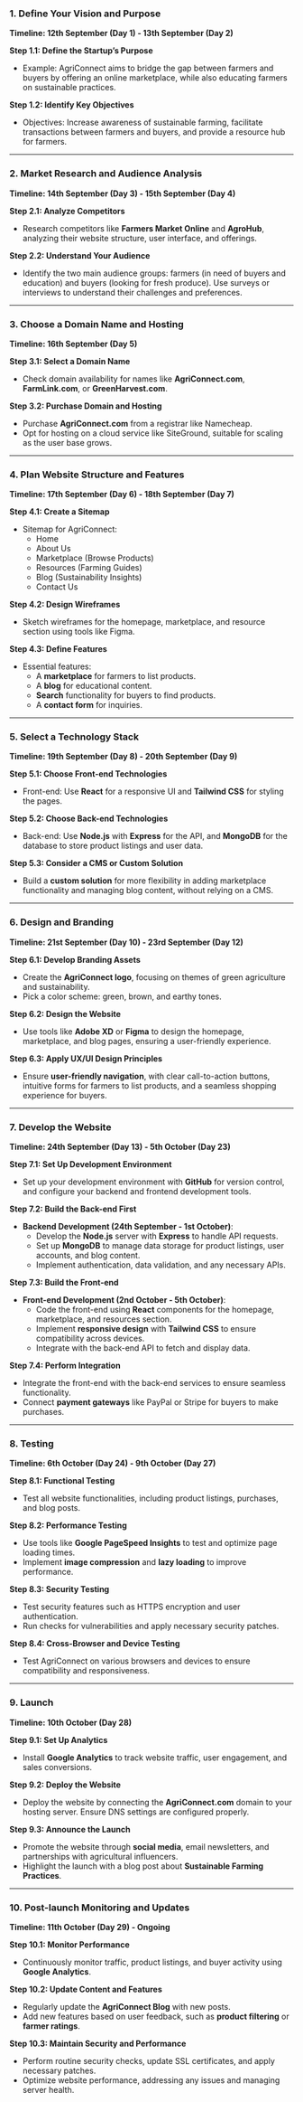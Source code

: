 ### **1. Define Your Vision and Purpose**

**Timeline: 12th September (Day 1) - 13th September (Day 2)**

**Step 1.1: Define the Startup’s Purpose**

- Example: AgriConnect aims to bridge the gap between farmers and buyers by offering an online marketplace, while also educating farmers on sustainable practices.

**Step 1.2: Identify Key Objectives**

- Objectives: Increase awareness of sustainable farming, facilitate transactions between farmers and buyers, and provide a resource hub for farmers.

---

### **2. Market Research and Audience Analysis**

**Timeline: 14th September (Day 3) - 15th September (Day 4)**

**Step 2.1: Analyze Competitors**

- Research competitors like **Farmers Market Online** and **AgroHub**, analyzing their website structure, user interface, and offerings.

**Step 2.2: Understand Your Audience**

- Identify the two main audience groups: farmers (in need of buyers and education) and buyers (looking for fresh produce). Use surveys or interviews to understand their challenges and preferences.

---

### **3. Choose a Domain Name and Hosting**

**Timeline: 16th September (Day 5)**

**Step 3.1: Select a Domain Name**

- Check domain availability for names like **AgriConnect.com**, **FarmLink.com**, or **GreenHarvest.com**.

**Step 3.2: Purchase Domain and Hosting**

- Purchase **AgriConnect.com** from a registrar like Namecheap.
- Opt for hosting on a cloud service like SiteGround, suitable for scaling as the user base grows.

---

### **4. Plan Website Structure and Features**

**Timeline: 17th September (Day 6) - 18th September (Day 7)**

**Step 4.1: Create a Sitemap**

- Sitemap for AgriConnect:
  - Home
  - About Us
  - Marketplace (Browse Products)
  - Resources (Farming Guides)
  - Blog (Sustainability Insights)
  - Contact Us

**Step 4.2: Design Wireframes**

- Sketch wireframes for the homepage, marketplace, and resource section using tools like Figma.

**Step 4.3: Define Features**

- Essential features:
  - A **marketplace** for farmers to list products.
  - A **blog** for educational content.
  - **Search** functionality for buyers to find products.
  - A **contact form** for inquiries.

---

### **5. Select a Technology Stack**

**Timeline: 19th September (Day 8) - 20th September (Day 9)**

**Step 5.1: Choose Front-end Technologies**

- Front-end: Use **React** for a responsive UI and **Tailwind CSS** for styling the pages.

**Step 5.2: Choose Back-end Technologies**

- Back-end: Use **Node.js** with **Express** for the API, and **MongoDB** for the database to store product listings and user data.

**Step 5.3: Consider a CMS or Custom Solution**

- Build a **custom solution** for more flexibility in adding marketplace functionality and managing blog content, without relying on a CMS.

---

### **6. Design and Branding**

**Timeline: 21st September (Day 10) - 23rd September (Day 12)**

**Step 6.1: Develop Branding Assets**

- Create the **AgriConnect logo**, focusing on themes of green agriculture and sustainability.
- Pick a color scheme: green, brown, and earthy tones.

**Step 6.2: Design the Website**

- Use tools like **Adobe XD** or **Figma** to design the homepage, marketplace, and blog pages, ensuring a user-friendly experience.

**Step 6.3: Apply UX/UI Design Principles**

- Ensure **user-friendly navigation**, with clear call-to-action buttons, intuitive forms for farmers to list products, and a seamless shopping experience for buyers.

---

### **7. Develop the Website**

**Timeline: 24th September (Day 13) - 5th October (Day 23)**

**Step 7.1: Set Up Development Environment**

- Set up your development environment with **GitHub** for version control, and configure your backend and frontend development tools.

**Step 7.2: Build the Back-end First**

- **Backend Development (24th September - 1st October)**:
  - Develop the **Node.js** server with **Express** to handle API requests.
  - Set up **MongoDB** to manage data storage for product listings, user accounts, and blog content.
  - Implement authentication, data validation, and any necessary APIs.

**Step 7.3: Build the Front-end**

- **Front-end Development (2nd October - 5th October)**:
  - Code the front-end using **React** components for the homepage, marketplace, and resources section.
  - Implement **responsive design** with **Tailwind CSS** to ensure compatibility across devices.
  - Integrate with the back-end API to fetch and display data.

**Step 7.4: Perform Integration**

- Integrate the front-end with the back-end services to ensure seamless functionality.
- Connect **payment gateways** like PayPal or Stripe for buyers to make purchases.

---

### **8. Testing**

**Timeline: 6th October (Day 24) - 9th October (Day 27)**

**Step 8.1: Functional Testing**

- Test all website functionalities, including product listings, purchases, and blog posts.

**Step 8.2: Performance Testing**

- Use tools like **Google PageSpeed Insights** to test and optimize page loading times.
- Implement **image compression** and **lazy loading** to improve performance.

**Step 8.3: Security Testing**

- Test security features such as HTTPS encryption and user authentication.
- Run checks for vulnerabilities and apply necessary security patches.

**Step 8.4: Cross-Browser and Device Testing**

- Test AgriConnect on various browsers and devices to ensure compatibility and responsiveness.

---

### **9. Launch**

**Timeline: 10th October (Day 28)**

**Step 9.1: Set Up Analytics**

- Install **Google Analytics** to track website traffic, user engagement, and sales conversions.

**Step 9.2: Deploy the Website**

- Deploy the website by connecting the **AgriConnect.com** domain to your hosting server. Ensure DNS settings are configured properly.

**Step 9.3: Announce the Launch**

- Promote the website through **social media**, email newsletters, and partnerships with agricultural influencers.
- Highlight the launch with a blog post about **Sustainable Farming Practices**.

---

### **10. Post-launch Monitoring and Updates**

**Timeline: 11th October (Day 29) - Ongoing**

**Step 10.1: Monitor Performance**

- Continuously monitor traffic, product listings, and buyer activity using **Google Analytics**.

**Step 10.2: Update Content and Features**

- Regularly update the **AgriConnect Blog** with new posts.
- Add new features based on user feedback, such as **product filtering** or **farmer ratings**.

**Step 10.3: Maintain Security and Performance**

- Perform routine security checks, update SSL certificates, and apply necessary patches.
- Optimize website performance, addressing any issues and managing server health.
